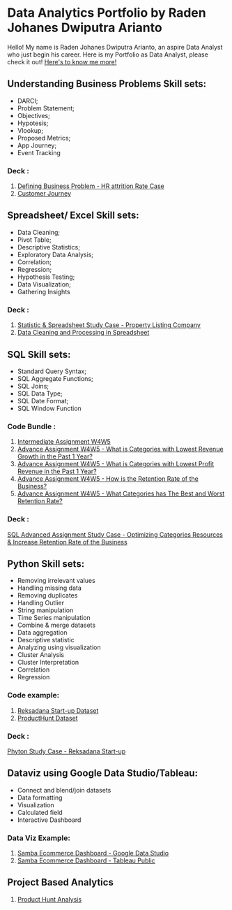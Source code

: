 # Data Analytics Portfolio by Raden Johanes Dwiputra Arianto
Hello! My name is Raden Johanes Dwiputra Arianto, an aspire Data Analyst who just begin his career. 
Here is my Portfolio as Data Analyst, please check it out! [Here's to know me more!](https://linkedin.com/in/raden-johanes)

## Understanding Business Problems Skill sets:
* DARCI;
* Problem Statement;
* Objectives;
* Hypotesis;
* Vlookup;
* Proposed Metrics;
* App Journey;
* Event Tracking

### Deck :
1. [Defining Business Problem - HR attrition Rate Case](https://docs.google.com/presentation/d/1EAvMnn0ajtOIAXnTzr_OHm3_6XmyBlpIvwJhl1kvl_M/edit?usp=share_link)
2. [Customer Journey](https://docs.google.com/spreadsheets/d/14Y8NK_MOyS23GXfHecKKQoXg8LKezt-u-v2xh1YRDl8/edit?usp=sharing)

## Spreadsheet/ Excel Skill sets:
* Data Cleaning;
* Pivot Table;
* Descriptive Statistics;
* Exploratory Data Analysis;
* Correlation;
* Regression;
* Hypothesis Testing;
* Data Visualization;
* Gathering Insights

### Deck :
1. [Statistic & Spreadsheet Study Case - Property Listing Company](https://docs.google.com/presentation/d/1l4HBhcFhY4-vw12TkqClmjf1AJv_ZOGR_R4krCcTrYs/edit?usp=sharing)
2. [Data Cleaning and Processing in Spreadsheet](https://docs.google.com/spreadsheets/d/1k5wfDdGJPQrL4Fcy2UevwE-NO59xTZSRegojduN-tuc/edit?usp=sharing)

## SQL Skill sets:
* Standard Query Syntax;  
* SQL Aggregate Functions; 
* SQL Joins; 
* SQL Data Type; 
* SQL Date Format; 
* SQL Window Function

### Code Bundle :
1. [Intermediate Assignment W4W5](https://console.cloud.google.com/bigquery?sq=1040740240739:3aacea85f545446682bdb06c1de6910c)
2. [Advance Assignment W4W5 - What is Categories with Lowest Revenue Growth in the Past 1 Year?](https://console.cloud.google.com/bigquery?sq=1040740240739:d876aefe2b884b9996f327cc2002a6ec)
3. [Advance Assignment W4W5 - What is Categories with Lowest Profit Revenue in the Past 1 Year?](https://console.cloud.google.com/bigquery?sq=1040740240739:6ab17c69aab14525babaeea80a6fb954)
4. [Advance Assignment W4W5 - How is the Retention Rate of the Business?](https://console.cloud.google.com/bigquery?sq=1040740240739:4d2e5919da44447ba48bea665f6ef23d)
5. [Advance Assignment W4W5 - What Categories has The Best and Worst Retention Rate?](https://console.cloud.google.com/bigquery?sq=1040740240739:6ab17c69aab14525babaeea80a6fb954)

### Deck :
[SQL Advanced Assignment Study Case - Optimizing Categories Resources & Increase Retention Rate of the Business](https://docs.google.com/presentation/d/1gW81COcpicimQF0CcTvOJhEGPTW-ZVGLsv77PDzyHXk/edit?usp=sharing)

## Python Skill sets:
* Removing irrelevant values
* Handling missing data
* Removing duplicates
* Handling Outlier
* String manipulation
* Time Series manipulation
* Combine & merge datasets
* Data aggregation
* Descriptive statistic
* Analyzing using visualization
* Cluster Analysis
* Cluster Interpretation
* Correlation
* Regression

### Code example:
1. [Reksadana Start-up Dataset](https://colab.research.google.com/drive/1IJO9-ZH9XZ6yrngLIMitgvv9Yp8zLeaT#scrollTo=HW7kUxmLF51j)
2. [ProductHunt Dataset](https://colab.research.google.com/drive/1bUVh-z7hxmWZqBBU294YvotQYVVmcaCg#scrollTo=bHC5CNiId7Ay)

### Deck :
[Phyton Study Case - Reksadana Start-up](https://docs.google.com/presentation/d/1g1cD3AdtqOeYgWKWffFAs0QgH8DvIaounfXQT-WjPZQ/edit?usp=sharing)

## Dataviz using Google Data Studio/Tableau:
* Connect and blend/join datasets
* Data formatting
* Visualization
* Calculated field
* Interactive Dashboard

### Data Viz Example:
1. [Samba Ecommerce Dashboard - Google Data Studio](https://lookerstudio.google.com/reporting/47176f79-5794-4cae-bc3c-867ee9949c06)
2. [Samba Ecommerce Dashboard - Tableau Public](https://public.tableau.com/views/W10W11JAN23_Raden_Arianto_Intermediate/Dashboard12?:language=en-US&:display_count=n&:origin=viz_share_link)

## Project Based Analytics
1. [Product Hunt Analysis](https://drive.google.com/file/d/1ryPw2iXPcqy-UlgQ6CQkfQS0GxmxuA9a/view?usp=sharing)
